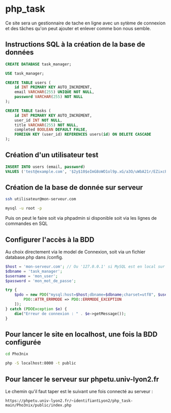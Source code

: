 # php_task

Ce site sera un gestionnaire de tache en ligne avec un sytème de connexion et des tâches qu'on peut ajouter et enlever comme bon nous semble.

## Instructions SQL à la création de la base de données

```sql
CREATE DATABASE task_manager;

USE task_manager;

CREATE TABLE users (
    id INT PRIMARY KEY AUTO_INCREMENT,
    email VARCHAR(255) UNIQUE NOT NULL,
    password VARCHAR(255) NOT NULL
);

CREATE TABLE tasks (
    id INT PRIMARY KEY AUTO_INCREMENT,
    user_id INT NOT NULL,
    title VARCHAR(255) NOT NULL,
    completed BOOLEAN DEFAULT FALSE,
    FOREIGN KEY (user_id) REFERENCES users(id) ON DELETE CASCADE
);
```

## Création d'un utilisateur test

```sql
INSERT INTO users (email, password) 
VALUES ('test@example.com', '$2y$10$eImG8oWO1ol9p.xG/a3O/uWbA21r/EZixcFUp/89TFfl9x4czsx2e'); 
```

## Création de la base de donnée sur serveur

```bash
ssh utilisateur@mon-serveur.com
```

```bash
mysql -u root -p
```
Puis on peut le faire soit via phpadmin si disponible soit via les lignes de commandes en SQL

## Configurer l'accès à la BDD

Au choix directement via le model de Connexion, soit via un fichier database.php dans /config.

```php
$host = 'mon-serveur.com'; // Ou '127.0.0.1' si MySQL est en local sur le serveur
$dbname = 'task_manager';
$username = 'mon_user';
$password = 'mon_mot_de_passe';

try {
    $pdo = new PDO("mysql:host=$host;dbname=$dbname;charset=utf8", $username, $password, [
        PDO::ATTR_ERRMODE => PDO::ERRMODE_EXCEPTION
    ]);
} catch (PDOException $e) {
    die("Erreur de connexion : " . $e->getMessage());
}
```

## Pour lancer le site en localhost, une fois la BDD configurée

```bash
cd Pho3nix
```

```bash
php -S localhost:8000 -t public
```

## Pour lancer le serveur sur phpetu.univ-lyon2.fr

Le chemin qu'il faut taper est le suivant une fois connecté au serveur : 

```
https://phpetu.univ-lyon2.fr/~identifiantLyon2/php_task-main/Pho3nix/public/index.php
```